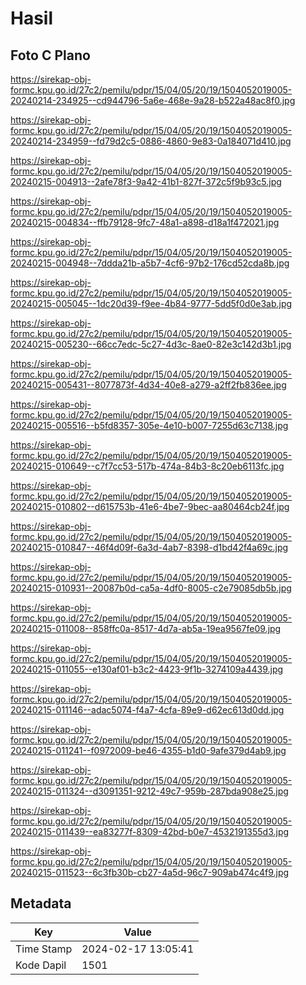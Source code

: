 # Hasil

## Foto C Plano

https://sirekap-obj-formc.kpu.go.id/27c2/pemilu/pdpr/15/04/05/20/19/1504052019005-20240214-234925--cd944796-5a6e-468e-9a28-b522a48ac8f0.jpg

https://sirekap-obj-formc.kpu.go.id/27c2/pemilu/pdpr/15/04/05/20/19/1504052019005-20240214-234959--fd79d2c5-0886-4860-9e83-0a184071d410.jpg

https://sirekap-obj-formc.kpu.go.id/27c2/pemilu/pdpr/15/04/05/20/19/1504052019005-20240215-004913--2afe78f3-9a42-41b1-827f-372c5f9b93c5.jpg

https://sirekap-obj-formc.kpu.go.id/27c2/pemilu/pdpr/15/04/05/20/19/1504052019005-20240215-004834--ffb79128-9fc7-48a1-a898-d18a1f472021.jpg

https://sirekap-obj-formc.kpu.go.id/27c2/pemilu/pdpr/15/04/05/20/19/1504052019005-20240215-004948--7ddda21b-a5b7-4cf6-97b2-176cd52cda8b.jpg

https://sirekap-obj-formc.kpu.go.id/27c2/pemilu/pdpr/15/04/05/20/19/1504052019005-20240215-005045--1dc20d39-f9ee-4b84-9777-5dd5f0d0e3ab.jpg

https://sirekap-obj-formc.kpu.go.id/27c2/pemilu/pdpr/15/04/05/20/19/1504052019005-20240215-005230--66cc7edc-5c27-4d3c-8ae0-82e3c142d3b1.jpg

https://sirekap-obj-formc.kpu.go.id/27c2/pemilu/pdpr/15/04/05/20/19/1504052019005-20240215-005431--8077873f-4d34-40e8-a279-a2ff2fb836ee.jpg

https://sirekap-obj-formc.kpu.go.id/27c2/pemilu/pdpr/15/04/05/20/19/1504052019005-20240215-005516--b5fd8357-305e-4e10-b007-7255d63c7138.jpg

https://sirekap-obj-formc.kpu.go.id/27c2/pemilu/pdpr/15/04/05/20/19/1504052019005-20240215-010649--c7f7cc53-517b-474a-84b3-8c20eb6113fc.jpg

https://sirekap-obj-formc.kpu.go.id/27c2/pemilu/pdpr/15/04/05/20/19/1504052019005-20240215-010802--d615753b-41e6-4be7-9bec-aa80464cb24f.jpg

https://sirekap-obj-formc.kpu.go.id/27c2/pemilu/pdpr/15/04/05/20/19/1504052019005-20240215-010847--46f4d09f-6a3d-4ab7-8398-d1bd42f4a69c.jpg

https://sirekap-obj-formc.kpu.go.id/27c2/pemilu/pdpr/15/04/05/20/19/1504052019005-20240215-010931--20087b0d-ca5a-4df0-8005-c2e79085db5b.jpg

https://sirekap-obj-formc.kpu.go.id/27c2/pemilu/pdpr/15/04/05/20/19/1504052019005-20240215-011008--858ffc0a-8517-4d7a-ab5a-19ea9567fe09.jpg

https://sirekap-obj-formc.kpu.go.id/27c2/pemilu/pdpr/15/04/05/20/19/1504052019005-20240215-011055--e130af01-b3c2-4423-9f1b-3274109a4439.jpg

https://sirekap-obj-formc.kpu.go.id/27c2/pemilu/pdpr/15/04/05/20/19/1504052019005-20240215-011146--adac5074-f4a7-4cfa-89e9-d62ec613d0dd.jpg

https://sirekap-obj-formc.kpu.go.id/27c2/pemilu/pdpr/15/04/05/20/19/1504052019005-20240215-011241--f0972009-be46-4355-b1d0-9afe379d4ab9.jpg

https://sirekap-obj-formc.kpu.go.id/27c2/pemilu/pdpr/15/04/05/20/19/1504052019005-20240215-011324--d3091351-9212-49c7-959b-287bda908e25.jpg

https://sirekap-obj-formc.kpu.go.id/27c2/pemilu/pdpr/15/04/05/20/19/1504052019005-20240215-011439--ea83277f-8309-42bd-b0e7-4532191355d3.jpg

https://sirekap-obj-formc.kpu.go.id/27c2/pemilu/pdpr/15/04/05/20/19/1504052019005-20240215-011523--6c3fb30b-cb27-4a5d-96c7-909ab474c4f9.jpg


## Metadata

| Key        | Value               |
| ---------- | ------------------- |
| Time Stamp | 2024-02-17 13:05:41 |
| Kode Dapil | 1501                |



